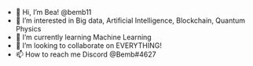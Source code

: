 - 👋 Hi, I’m Bea! @bemb11
- 👀 I’m interested in Big data, Artificial Intelligence, Blockchain, Quantum Physics 
- 🌱 I’m currently learning Machine Learning 
- 💞️ I’m looking to collaborate on EVERYTHING! 
- 📫 How to reach me Discord @Bemb#4627

<!---
bemb11/bemb11 is a ✨ special ✨ repository because its `README.md` (this file) appears on your GitHub profile.
You can click the Preview link to take a look at your changes.
--->
